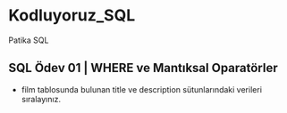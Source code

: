 # Kodluyoruz_SQL
Patika SQL
## SQL Ödev 01 | WHERE ve Mantıksal Oparatörler 
- film tablosunda bulunan title ve description sütunlarındaki verileri sıralayınız.
